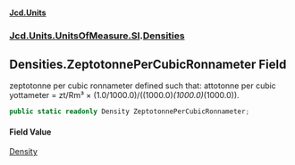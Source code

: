 #### [Jcd.Units](index.md 'index')
### [Jcd.Units.UnitsOfMeasure.SI](Jcd.Units.UnitsOfMeasure.SI.md 'Jcd.Units.UnitsOfMeasure.SI').[Densities](Densities.md 'Jcd.Units.UnitsOfMeasure.SI.Densities')

## Densities.ZeptotonnePerCubicRonnameter Field

zeptotonne per cubic ronnameter defined such that: attotonne per cubic yottameter = zt/Rm³ × (1.0/1000.0)/((1000.0)*(1000.0)*(1000.0)).

```csharp
public static readonly Density ZeptotonnePerCubicRonnameter;
```

#### Field Value
[Density](Density.md 'Jcd.Units.UnitTypes.Density')